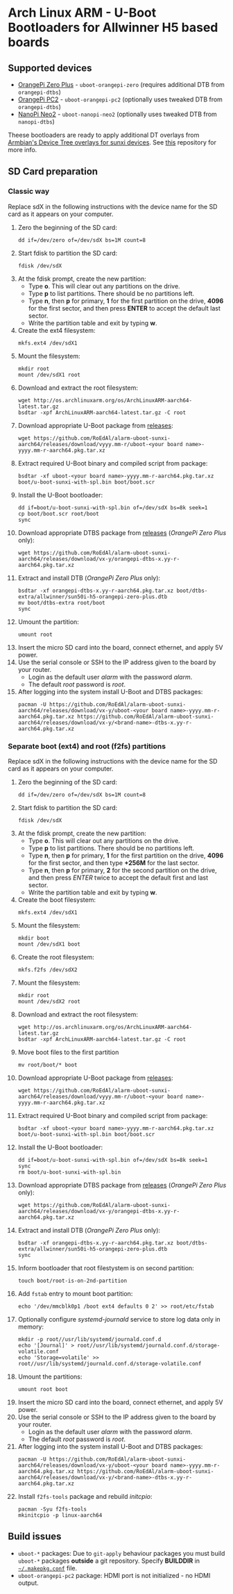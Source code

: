 # Arch Linux ARM - U-Boot Bootloaders for Allwinner H5 based boards

## Supported devices

* [OrangePi Zero Plus](http://www.orangepi.org/OrangePiZeroPlus/) - `uboot-orangepi-zero` (requires additional DTB from `orangepi-dtbs`)
* [OrangePi PC2](http://www.orangepi.org/orangepipc2/) - `uboot-orangepi-pc2` (optionally uses tweaked DTB from `orangepi-dtbs`)
* [NanoPi Neo2](http://www.friendlyarm.com/index.php?route=product/product&product_id=180) - `uboot-nanopi-neo2` (optionally uses tweaked DTB from `nanopi-dtbs`)

Theese bootloaders are ready to apply additional DT overlays from [Armbian's Device Tree overlays for sunxi devices](//github.com/armbian/sunxi-DT-overlays).
See [this](//github.com/RoEdAl/alarm-sunxi-dt-overlays-aarch64) repository for more info.

## SD Card preparation

### Classic way

Replace sdX in the following instructions with the device name for the SD card as it appears on your computer.

1. Zero the beginning of the SD card:
   ```
   dd if=/dev/zero of=/dev/sdX bs=1M count=8
   ```
1. Start fdisk to partition the SD card:
   ```
   fdisk /dev/sdX
   ```
1. At the fdisk prompt, create the new partition:
   - Type **o**. This will clear out any partitions on the drive.
   - Type **p** to list partitions. There should be no partitions left.
   - Type **n**, then **p** for primary, **1** for the first partition on the drive, **4096** for the first sector,
     and then press **ENTER** to accept the default last sector.
   - Write the partition table and exit by typing **w**.
1. Create the ext4 filesystem:
   ```
   mkfs.ext4 /dev/sdX1
   ```
1. Mount the filesystem:
   ```
   mkdir root
   mount /dev/sdX1 root
   ```
1. Download and extract the root filesystem:
   ```
   wget http://os.archlinuxarm.org/os/ArchLinuxARM-aarch64-latest.tar.gz
   bsdtar -xpf ArchLinuxARM-aarch64-latest.tar.gz -C root
   ```
1. Download appropriate U-Boot package from [releases](//github.com/RoEdAl/alarm-uboot-sunxi-aarch64/releases):
   ```
   wget https://github.com/RoEdAl/alarm-uboot-sunxi-aarch64/releases/download/vyyy.mm-r/uboot-<your board name>-yyyy.mm-r-aarch64.pkg.tar.xz
   ```
1. Extract required U-Boot binary and compiled script from package:
   ```
   bsdtar -xf uboot-<your board name>-yyyy.mm-r-aarch64.pkg.tar.xz boot/u-boot-sunxi-with-spl.bin boot/boot.scr
   ```
1. Install the U-Boot bootloader:
   ```
   dd if=boot/u-boot-sunxi-with-spl.bin of=/dev/sdX bs=8k seek=1
   cp boot/boot.scr root/boot
   sync
   ```
1. Download appropriate DTBS package from [releases](//github.com/RoEdAl/alarm-uboot-sunxi-aarch64/releases) (*OrangePi Zero Plus* only):
   ```
   wget https://github.com/RoEdAl/alarm-uboot-sunxi-aarch64/releases/download/vx-y/orangepi-dtbs-x.yy-r-aarch64.pkg.tar.xz
   ```
1. Extract and install DTB (*OrangePi Zero Plus* only):
   ```
   bsdtar -xf orangepi-dtbs-x.yy-r-aarch64.pkg.tar.xz boot/dtbs-extra/allwinner/sun50i-h5-orangepi-zero-plus.dtb
   mv boot/dtbs-extra root/boot
   sync
   ```
1. Umount the partition:
   ```
   umount root   
   ```
1. Insert the micro SD card into the board, connect ethernet, and apply 5V power.
1. Use the serial console or SSH to the IP address given to the board by your router.
   - Login as the default user *alarm* with the password *alarm*.
   - The default *root* password is *root*.
1. After logging into the system install U-Boot and DTBS packages:
   ```
   pacman -U https://github.com/RoEdAl/alarm-uboot-sunxi-aarch64/releases/download/vx-y/uboot-<your board name>-yyyy.mm-r-aarch64.pkg.tar.xz https://github.com/RoEdAl/alarm-uboot-sunxi-aarch64/releases/download/vx-y/<brand-name>-dtbs-x.yy-r-aarch64.pkg.tar.xz
   ```

### Separate boot (ext4) and root (f2fs) partitions

Replace sdX in the following instructions with the device name for the SD card as it appears on your computer.

1. Zero the beginning of the SD card:
   ```
   dd if=/dev/zero of=/dev/sdX bs=1M count=8
   ```
1. Start fdisk to partition the SD card:
   ```
   fdisk /dev/sdX
   ```
1. At the fdisk prompt, create the new partition:
   - Type **o**. This will clear out any partitions on the drive.
   - Type **p** to list partitions. There should be no partitions left.
   - Type **n**, then **p** for primary, **1** for the first partition on the drive, **4096** for the first sector,
     and then type **+256M** for the last sector.
   - Type **n**, then **p** for primary, **2** for the second partition on the drive, and then press *ENTER* twice to accept the default first and last sector.
   - Write the partition table and exit by typing **w**.
1. Create the boot filesystem:
   ```
   mkfs.ext4 /dev/sdX1
   ```
1. Mount the filesystem:
   ```
   mkdir boot
   mount /dev/sdX1 boot
   ```
1. Create the root filesystem:
   ```
   mkfs.f2fs /dev/sdX2
   ```
1. Mount the filesystem:
   ```
   mkdir root
   mount /dev/sdX2 root
   ```
1. Download and extract the root filesystem:
   ```
   wget http://os.archlinuxarm.org/os/ArchLinuxARM-aarch64-latest.tar.gz
   bsdtar -xpf ArchLinuxARM-aarch64-latest.tar.gz -C root
   ```
1. Move boot files to the first partition
   ```
   mv root/boot/* boot
   ```
1. Download appropriate U-Boot package from [releases](//github.com/RoEdAl/alarm-uboot-sunxi-aarch64/releases):
   ```
   wget https://github.com/RoEdAl/alarm-uboot-sunxi-aarch64/releases/download/vyyy.mm-r/uboot-<your board name>-yyyy.mm-r-aarch64.pkg.tar.xz
   ```
1. Extract required U-Boot binary and compiled script from package:
   ```
   bsdtar -xf uboot-<your board name>-yyyy.mm-r-aarch64.pkg.tar.xz boot/u-boot-sunxi-with-spl.bin boot/boot.scr
   ```
1. Install the U-Boot bootloader:
   ```
   dd if=boot/u-boot-sunxi-with-spl.bin of=/dev/sdX bs=8k seek=1
   sync
   rm boot/u-boot-sunxi-with-spl.bin
   ```
1. Download appropriate DTBS package from [releases](//github.com/RoEdAl/alarm-uboot-sunxi-aarch64/releases) (*OrangePi Zero Plus* only):
   ```
   wget https://github.com/RoEdAl/alarm-uboot-sunxi-aarch64/releases/download/vx-y/orangepi-dtbs-x.yy-r-aarch64.pkg.tar.xz
   ```
1. Extract and install DTB (*OrangePi Zero Plus* only):
   ```
   bsdtar -xf orangepi-dtbs-x.yy-r-aarch64.pkg.tar.xz boot/dtbs-extra/allwinner/sun50i-h5-orangepi-zero-plus.dtb
   sync
   ```
1. Inform bootloader that root filestystem is on second partition:
   ```
   touch boot/root-is-on-2nd-partition
   ```
1. Add `fstab` entry to mount boot partition:
   ```
   echo '/dev/mmcblk0p1 /boot ext4 defaults 0 2' >> root/etc/fstab
   ```
1. Optionally configure *systemd-journald* service to store log data only in memory:
   ```
   mkdir -p root//usr/lib/systemd/journald.conf.d
   echo '[Journal]' > root//usr/lib/systemd/journald.conf.d/storage-volatile.conf
   echo 'Storage=volatile' >> root//usr/lib/systemd/journald.conf.d/storage-volatile.conf
   ```
1. Umount the partitions:
   ```
   umount root boot  
   ```
1. Insert the micro SD card into the board, connect ethernet, and apply 5V power.
1. Use the serial console or SSH to the IP address given to the board by your router.
   - Login as the default user *alarm* with the password *alarm*.
   - The default *root* password is *root*.
1. After logging into the system install U-Boot and DTBS packages:
   ```
   pacman -U https://github.com/RoEdAl/alarm-uboot-sunxi-aarch64/releases/download/vx-y/uboot-<your board name>-yyyy.mm-r-aarch64.pkg.tar.xz https://github.com/RoEdAl/alarm-uboot-sunxi-aarch64/releases/download/vx-y/<brand-name>-dtbs-x.yy-r-aarch64.pkg.tar.xz
   ```
1. Install `f2fs-tools` package and rebuild *initcpio*:
   ```
   pacman -Syu f2fs-tools
   mkinitcpio -p linux-aarch64
   ```

## Build issues

* `uboot-*` packages: Due to `git-apply` behaviour packages you must build `uboot-*` packages  **outside** a git repository.
  Specify **BUILDDIR** in [`~/.makepkg.conf`](http://www.archlinux.org/pacman/makepkg.conf.5.html) file.
* `uboot-orangepi-pc2` package: HDMI port is not initialized - no HDMI output.
